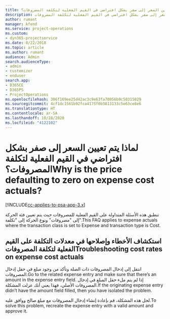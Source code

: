 ```yaml
---
title: لماذا يتم تعيين السعر إلى صفر بشكل افتراضي في القيم الفعلية لتكلفة المصروفات؟
description: استكشاف الأخطاء وإصلاحها عند تعيين السعر إلى صفر بشكل افتراضي في القيم الفعلية لتكلفة المصروفات.
author: rumant
manager: kfend
ms.service: project-operations
ms.custom:
- dyn365-projectservice
ms.date: 8/22/2018
ms.topic: article
ms.author: rumant
audience: Admin
search.audienceType:
- admin
- customizer
- enduser
search.app:
- D365CE
- D365PS
- ProjectOperations
ms.openlocfilehash: 306f169ee25d42ac3c9e63fa70956b9c50315829
ms.sourcegitcommit: 4cf1dc1561b92fca4175f0b3813133c5e63ce8e6
ms.translationtype: HT
ms.contentlocale: ar-SA
ms.lasthandoff: 10/28/2020
ms.locfileid: "4122102"
---
```

# <a name="why-is-the-price-defaulting-to-zero-on-expense-cost-actuals"></a><span data-ttu-id="3ba73-103">لماذا يتم تعيين السعر إلى صفر بشكل افتراضي في القيم الفعلية لتكلفة المصروفات؟</span><span class="sxs-lookup"><span data-stu-id="3ba73-103">Why is the price defaulting to zero on expense cost actuals?</span></span>

[!INCLUDE[cc-applies-to-psa-app-3.x](../includes/cc-applies-to-psa-app-3x.md)]

<span data-ttu-id="3ba73-104">تنطبق هذه الأسئلة المتداولة على القيم الفعلية للمصروفات حيث يتم تعيين فئة الحركة إلى "مصروفات" ونوع الحركة إلى "تكلفة".</span><span class="sxs-lookup"><span data-stu-id="3ba73-104">This FAQ applies to expense actuals where the transaction class is set to Expense and transaction type is Cost.</span></span>

## <a name="troubleshooting-cost-rates-on-expense-cost-actuals"></a><span data-ttu-id="3ba73-105">استكشاف الأخطاء وإصلاحها في معدلات التكلفة على القيم الفعلية لتكلفة المصروفات</span><span class="sxs-lookup"><span data-stu-id="3ba73-105">Troubleshooting cost rates on expense cost actuals</span></span>

<span data-ttu-id="3ba73-106">انتقل إلى إدخال المصروفات ذات الصلة وتأكد من وجود مبلغ في حقل إدخال المصروفات.</span><span class="sxs-lookup"><span data-stu-id="3ba73-106">Go to the related expense entry and make sure that there’s an amount in the expense entry field.</span></span> <span data-ttu-id="3ba73-107">إذا لم يتم ملء حقل المبلغ في إدخال المصروفات الأصلي، فهذا يعني أنك عزلت المشكلة.</span><span class="sxs-lookup"><span data-stu-id="3ba73-107">If the originating expense entry didn’t have the amount field filled, then you have isolated the problem.</span></span>
 
<span data-ttu-id="3ba73-108">لحل هذه المشكلة، قم بإعادة إنشاء إدخال المصروفات مع مبلغ صالح ووافق عليه.</span><span class="sxs-lookup"><span data-stu-id="3ba73-108">To solve this problem, recreate the expense entry with a valid amount and approve it.</span></span>

